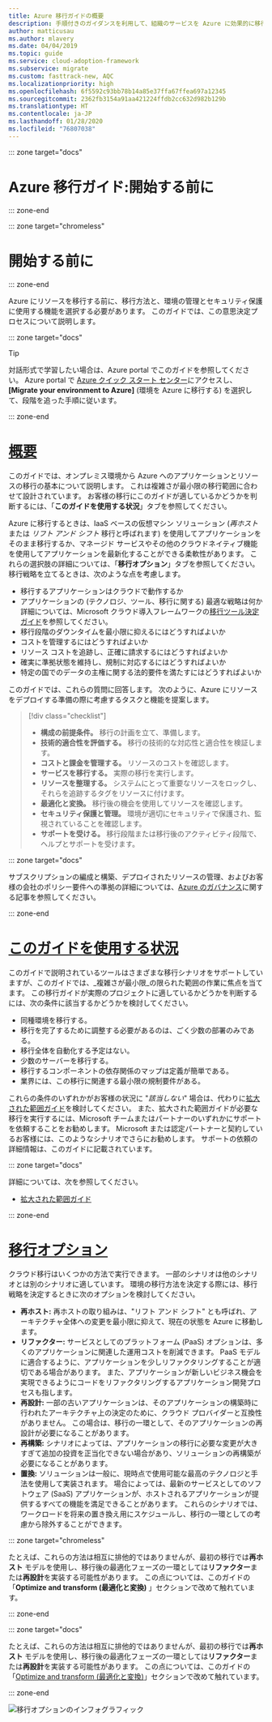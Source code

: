 ```yaml
---
title: Azure 移行ガイドの概要
description: 手順付きのガイダンスを利用して、組織のサービスを Azure に効果的に移行する方法について説明します。
author: matticusau
ms.author: mlavery
ms.date: 04/04/2019
ms.topic: guide
ms.service: cloud-adoption-framework
ms.subservice: migrate
ms.custom: fasttrack-new, AQC
ms.localizationpriority: high
ms.openlocfilehash: 6f5592c93bb78b14a85e37ffa67ffea697a12345
ms.sourcegitcommit: 2362fb3154a91aa421224ffdb2cc632d982b129b
ms.translationtype: HT
ms.contentlocale: ja-JP
ms.lasthandoff: 01/28/2020
ms.locfileid: "76807038"
---
```

::: zone target="docs"

# <a name="azure-migration-guide-before-you-start"></a>Azure 移行ガイド:開始する前に

::: zone-end

::: zone target="chromeless"

# <a name="before-you-start"></a>開始する前に

::: zone-end

Azure にリソースを移行する前に、移行方法と、環境の管理とセキュリティ保護に使用する機能を選択する必要があります。 このガイドでは、この意思決定プロセスについて説明します。

::: zone target="docs"

> [!TIP]
> 対話形式で学習したい場合は、Azure portal でこのガイドを参照してください。 Azure portal で [Azure クイック スタート センター](https://portal.azure.com/?feature.quickstart=true#blade/Microsoft_Azure_Resources/QuickstartCenterBlade)にアクセスし、 **[Migrate your environment to Azure]** \(環境を Azure に移行する\) を選択して、段階を追った手順に従います。

::: zone-end

# <a name="overviewtaboverview"></a>[概要](#tab/Overview)

このガイドでは、オンプレミス環境から Azure へのアプリケーションとリソースの移行の基本について説明します。 これは複雑さが最小限の移行範囲に合わせて設計されています。 お客様の移行にこのガイドが適しているかどうかを判断するには、「**このガイドを使用する状況**」タブを参照してください。

Azure に移行するときは、IaaS ベースの仮想マシン ソリューション (_再ホスト_ または _リフト アンド シフト_ 移行と呼ばれます) を使用してアプリケーションをそのまま移行するか、マネージド サービスやその他のクラウドネイティブ機能を使用してアプリケーションを最新化することができる柔軟性があります。 これらの選択肢の詳細については、「**移行オプション**」タブを参照してください。 移行戦略を立てるときは、次のような点を考慮します。

- 移行するアプリケーションはクラウドで動作するか
- アプリケーションの (テクノロジ、ツール、移行に関する) 最適な戦略は何か 詳細については、Microsoft クラウド導入フレームワークの[移行ツール決定ガイド](../../decision-guides/migrate-decision-guide/index.md)を参照してください。
- 移行段階のダウンタイムを最小限に抑えるにはどうすればよいか
- コストを管理するにはどうすればよいか
- リソース コストを追跡し、正確に請求するにはどうすればよいか
- 確実に準拠状態を維持し、規制に対応するにはどうすればよいか
- 特定の国でのデータの主権に関する法的要件を満たすにはどうすればよいか

このガイドでは、これらの質問に回答します。 次のように、Azure にリソースをデプロイする準備の際に考慮するタスクと機能を提案します。

> [!div class="checklist"]
>
> - **構成の前提条件。** 移行の計画を立て、準備します。
> - **技術的適合性を評価する。** 移行の技術的な対応性と適合性を検証します。
> - **コストと課金を管理する。** リソースのコストを確認します。
> - **サービスを移行する。** 実際の移行を実行します。
> - **リソースを整理する。** システムにとって重要なリソースをロックし、それらを追跡するタグをリソースに付けます。
> - **最適化と変換。** 移行後の機会を使用してリソースを確認します。
> - **セキュリティ保護と管理。** 環境が適切にセキュリティで保護され、監視されていることを確認します。
> - **サポートを受ける。** 移行段階または移行後のアクティビティ段階で、ヘルプとサポートを受けます。

::: zone target="docs"

サブスクリプションの編成と構築、デプロイされたリソースの管理、およびお客様の会社のポリシー要件への準拠の詳細については、[Azure のガバナンス](https://docs.microsoft.com/azure/security/governance-in-azure)に関する記事を参照してください。

::: zone-end

# <a name="when-to-use-this-guidetabwhentousethisguide"></a>[このガイドを使用する状況](#tab/WhenToUseThisGuide)

このガイドで説明されているツールはさまざまな移行シナリオをサポートしていますが、このガイドでは、_複雑さが最小限_の限られた範囲の作業に焦点を当てます。 この移行ガイドが実際のプロジェクトに適しているかどうかを判断するには、次の条件に該当するかどうかを検討してください。

- 同種環境を移行する。
- 移行を完了するために調整する必要があるのは、ごく少数の部署のみである。
- 移行全体を自動化する予定はない。
- 少数のサーバーを移行する。
- 移行するコンポーネントの依存関係のマップは定義が簡単である。
- 業界には、この移行に関連する最小限の規制要件がある。

これらの条件のいずれかがお客様の状況に "_該当しない_" 場合は、代わりに[拡大された範囲ガイド](../expanded-scope/index.md)を検討してください。 また、拡大された範囲ガイドが必要な移行を実行するには、Microsoft チームまたはパートナーのいずれかにサポートを依頼することをお勧めします。 Microsoft または認定パートナーと契約しているお客様には、このようなシナリオでさらにお勧めします。 サポートの依頼の詳細情報は、このガイドに記載されています。

<!-- markdownlint-enable MD033 -->

::: zone target="docs"

詳細については、次を参照してください。

- [拡大された範囲ガイド](../expanded-scope/index.md)

::: zone-end

# <a name="migration-optionstabmigrationoptions"></a>[移行オプション](#tab/MigrationOptions)

クラウド移行はいくつかの方法で実行できます。 一部のシナリオは他のシナリオとは別のシナリオに適しています。 環境の移行方法を決定する際には、移行戦略を決定するときに次のオプションを検討してください。

- **再ホスト:** 再ホストの取り組みは、"リフト アンド シフト" とも呼ばれ、アーキテクチャ全体への変更を最小限に抑えて、現在の状態を Azure に移動します。
- **リファクター:** サービスとしてのプラットフォーム (PaaS) オプションは、多くのアプリケーションに関連した運用コストを削減できます。 PaaS モデルに適合するように、アプリケーションを少しリファクタリングすることが適切である場合があります。 また、アプリケーションが新しいビジネス機会を実現できるようにコードをリファクタリングするアプリケーション開発プロセスも指します。
- **再設計:** 一部の古いアプリケーションは、そのアプリケーションの構築時に行われたアーキテクチャ上の決定のために、クラウド プロバイダーと互換性がありません。 この場合は、移行の一環として、そのアプリケーションの再設計が必要になることがあります。
- **再構築:** シナリオによっては、アプリケーションの移行に必要な変更が大きすぎて追加の投資を正当化できない場合があり、ソリューションの再構築が必要になることがあります。
- **置換:** ソリューションは一般に、現時点で使用可能な最高のテクノロジと手法を使用して実装されます。 場合によっては、最新のサービスとしてのソフトウェア (SaaS) アプリケーションが、ホストされるアプリケーションが提供するすべての機能を満足できることがあります。 これらのシナリオでは、ワークロードを将来の置き換え用にスケジュールし、移行の一環としての考慮から除外することができます。

::: zone target="chromeless"

たとえば、これらの方法は相互に排他的ではありませんが、最初の移行では**再ホスト** モデルを使用し、移行後の最適化フェーズの一環としては**リファクター**または**再設計**を実装する可能性があります。 この点については、このガイドの「**Optimize and transform (最適化と変換)** 」セクションで改めて触れています。

::: zone-end

::: zone target="docs"

たとえば、これらの方法は相互に排他的ではありませんが、最初の移行では**再ホスト** モデルを使用し、移行後の最適化フェーズの一環としては**リファクター**または**再設計**を実装する可能性があります。 この点については、このガイドの「[Optimize and transform (最適化と変換)](./optimize-and-transform.md)」セクションで改めて触れています。

::: zone-end

![移行オプションのインフォグラフィック](../../_images/migrate/migration-options.png)
